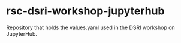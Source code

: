 # rsc-dsri-workshop-jupyterhub
Repository that holds the values.yaml used in the DSRI workshop on JupyterHub.
